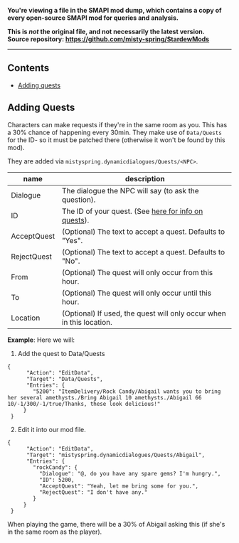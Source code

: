 **You're viewing a file in the SMAPI mod dump, which contains a copy of every open-source SMAPI mod
for queries and analysis.**

**This is _not_ the original file, and not necessarily the latest version.**  
**Source repository: https://github.com/misty-spring/StardewMods**

----

## Contents
* [Adding quests](#Adding-quests)

## Adding Quests
Characters can make requests if they're in the same room as you. This has a 30% chance of happening every 30min.
They make use of `Data/Quests` for the ID- so it must be patched there (otherwise it won't be found by this mod).

They are added via `mistyspring.dynamicdialogues/Quests/<NPC>`.

name | description
-----|------------
Dialogue | The dialogue the NPC will say (to ask the question).
ID | The ID of your quest. (See [here for info on quests](https://stardewvalleywiki.com/Modding:Quest_data)).
AcceptQuest | (Optional) The text to accept a quest. Defaults to "Yes".
RejectQuest | (Optional) The text to accept a quest. Defaults to "No".
From | (Optional) The quest will only occur from this hour.
To | (Optional) The quest will only occur until this hour.
Location | (Optional) If used, the quest will only occur when in this location.

**Example**:
Here we will: 
1. Add the quest to Data/Quests 
```
{
      "Action": "EditData",
      "Target": "Data/Quests",
      "Entries": {
        "5200": "ItemDelivery/Rock Candy/Abigail wants you to bring her several amethysts./Bring Abigail 10 amethysts./Abigail 66 10/-1/300/-1/true/Thanks, these look delicious!"
     }
 }
```
2. Edit it into our mod file.
```
{
      "Action": "EditData",
      "Target": "mistyspring.dynamicdialogues/Quests/Abigail",
      "Entries": {
        "rockCandy": {
          "Dialogue": "@, do you have any spare gems? I'm hungry.",
          "ID": 5200,
          "AcceptQuest": "Yeah, let me bring some for you.",
          "RejectQuest": "I don't have any."
        }
     }
 }
```

When playing the game, there will be a 30% of Abigail asking this (if she's in the same room as the player).
